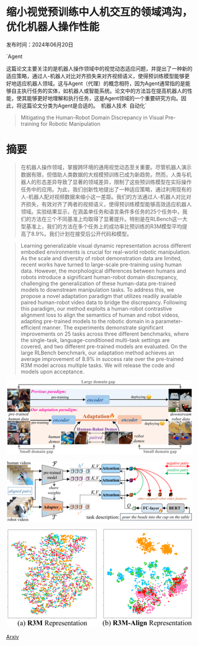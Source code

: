 # 缩小视觉预训练中人机交互的领域鸿沟，优化机器人操作性能

发布时间：2024年06月20日

`Agent

这篇论文主要关注的是机器人操作领域中的视觉动态适应问题，并提出了一种新的适应策略，通过人-机器人对比对齐损失来对齐视频语义，使得预训练模型能够更好地适应机器人领域。这与Agent（代理）的概念相符，因为Agent通常指的是能够自主执行任务的实体，如机器人或智能系统。论文中的方法旨在提高机器人的性能，使其能够更好地理解和执行任务，这是Agent领域的一个重要研究方向。因此，将这篇论文分类为Agent是合适的。` `机器人技术` `自动化`

> Mitigating the Human-Robot Domain Discrepancy in Visual Pre-training for Robotic Manipulation

# 摘要

> 在机器人操作领域，掌握跨环境的通用视觉动态至关重要。尽管机器人演示数据有限，但借助人类数据的大规模预训练已成为新趋势。然而，人类与机器人的形态差异导致了显著的领域差异，限制了这些预训练模型在实际操作任务中的应用。为此，我们创新性地提出了一种适应策略，通过利用现有的人-机器人配对视频数据来缩小这一差距。我们的方法通过人-机器人对比对齐损失，有效对齐了两者的视频语义，使得预训练模型能够高效适应机器人领域。实验结果显示，在涵盖单任务和语言条件多任务的25个任务中，我们的方法在三个不同基准上均取得了显著提升。特别是在RLBench这一大型基准上，我们的方法在多个任务上的成功率比预训练的R3M模型平均提高了8.9%。我们计划在接受后公开代码和模型。

> Learning generalizable visual dynamic representation across different embodied environments is crucial for real-world robotic manipulation. As the scale and diversity of robot demonstration data are limited, recent works have turned to large-scale pre-training using human data. However, the morphological differences between humans and robots introduce a significant human-robot domain discrepancy, challenging the generalization of these human-data pre-trained models to downstream manipulation tasks. To address this, we propose a novel adaptation paradigm that utilizes readily available paired human-robot video data to bridge the discrepancy. Following this paradigm, our method exploits a human-robot contrastive alignment loss to align the semantics of human and robot videos, adapting pre-trained models to the robotic domain in a parameter-efficient manner. The experiments demonstrate significant improvements on 25 tasks across three different benchmarks, where the single-task, language-conditioned multi-task settings are covered, and two different pre-trained models are evaluated. On the large RLBench benchmark, our adaptation method achieves an average improvement of $8.9\%$ in success rate over the pre-trained R3M model across multiple tasks. We will release the code and models upon acceptance.

![缩小视觉预训练中人机交互的领域鸿沟，优化机器人操作性能](../../../paper_images/2406.14235/x1.png)

![缩小视觉预训练中人机交互的领域鸿沟，优化机器人操作性能](../../../paper_images/2406.14235/x2.png)

![缩小视觉预训练中人机交互的领域鸿沟，优化机器人操作性能](../../../paper_images/2406.14235/x3.png)

[Arxiv](https://arxiv.org/abs/2406.14235)
